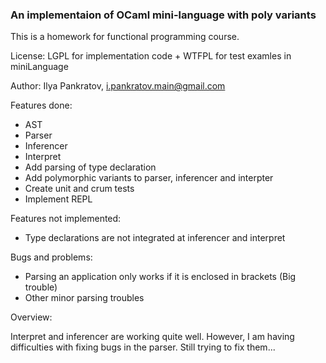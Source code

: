 ### An implementaion of OCaml mini-language with poly variants

This is a homework for functional programming course.

License: LGPL for implementation code + WTFPL for test examles in miniLanguage

Author: Ilya Pankratov, i.pankratov.main@gmail.com

Features done:

- AST
- Parser
- Inferencer 
- Interpret
- Add parsing of type declaration
- Add polymorphic variants to parser, inferencer and interpter
- Create unit and crum tests
- Implement REPL

Features not implemented:

- Type declarations are not integrated at inferencer and interpret

Bugs and problems:

- Parsing an application only works if it is enclosed in brackets (Big trouble)
- Other minor parsing troubles

Overview:

Interpret and inferencer are working quite well. However, I am having difficulties with fixing bugs in the parser. Still trying to fix them...